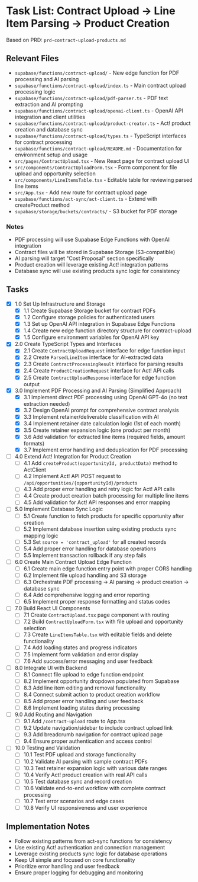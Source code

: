 # Task List: Contract Upload → Line Item Parsing → Product Creation

Based on PRD: `prd-contract-upload-products.md`

## Relevant Files

- `supabase/functions/contract-upload/` - New edge function for PDF processing and AI parsing
- `supabase/functions/contract-upload/index.ts` - Main contract upload processing logic
- `supabase/functions/contract-upload/pdf-parser.ts` - PDF text extraction and AI prompting
- `supabase/functions/contract-upload/openai-client.ts` - OpenAI API integration and client utilities
- `supabase/functions/contract-upload/product-creator.ts` - Act! product creation and database sync
- `supabase/functions/contract-upload/types.ts` - TypeScript interfaces for contract processing
- `supabase/functions/contract-upload/README.md` - Documentation for environment setup and usage
- `src/pages/ContractUpload.tsx` - New React page for contract upload UI
- `src/components/ContractUploadForm.tsx` - Form component for file upload and opportunity selection
- `src/components/LineItemsTable.tsx` - Editable table for reviewing parsed line items
- `src/App.tsx` - Add new route for contract upload page
- `supabase/functions/act-sync/act-client.ts` - Extend with createProduct method
- `supabase/storage/buckets/contracts/` - S3 bucket for PDF storage

### Notes

- PDF processing will use Supabase Edge Functions with OpenAI integration
- Contract files will be stored in Supabase Storage (S3-compatible)
- AI parsing will target "Cost Proposal" section specifically
- Product creation will leverage existing Act! integration patterns
- Database sync will use existing products sync logic for consistency

## Tasks

- [x] 1.0 Set Up Infrastructure and Storage
  - [x] 1.1 Create Supabase Storage bucket for contract PDFs
  - [x] 1.2 Configure storage policies for authenticated users
  - [x] 1.3 Set up OpenAI API integration in Supabase Edge Functions
  - [x] 1.4 Create new edge function directory structure for contract-upload
  - [x] 1.5 Configure environment variables for OpenAI API key

- [x] 2.0 Create TypeScript Types and Interfaces
  - [x] 2.1 Create `ContractUploadRequest` interface for edge function input
  - [x] 2.2 Create `ParsedLineItem` interface for AI-extracted data
  - [x] 2.3 Create `ContractProcessingResult` interface for parsing results
  - [x] 2.4 Create `ProductCreationRequest` interface for Act! API calls
  - [x] 2.5 Create `ContractUploadResponse` interface for edge function output

- [x] 3.0 Implement PDF Processing and AI Parsing (Simplified Approach)
  - [x] 3.1 Implement direct PDF processing using OpenAI GPT-4o (no text extraction needed)
  - [x] 3.2 Design OpenAI prompt for comprehensive contract analysis
  - [x] 3.3 Implement retainer/deliverable classification with AI
  - [x] 3.4 Implement retainer date calculation logic (1st of each month)
  - [x] 3.5 Create retainer expansion logic (one product per month)
  - [x] 3.6 Add validation for extracted line items (required fields, amount formats)
  - [x] 3.7 Implement error handling and deduplication for PDF processing

- [ ] 4.0 Extend Act! Integration for Product Creation
  - [ ] 4.1 Add `createProduct(opportunityId, productData)` method to ActClient
  - [ ] 4.2 Implement Act! API POST request to `/api/opportunities/{opportunityId}/products`
  - [ ] 4.3 Add proper error handling and retry logic for Act! API calls
  - [ ] 4.4 Create product creation batch processing for multiple line items
  - [ ] 4.5 Add validation for Act! API responses and error mapping

- [ ] 5.0 Implement Database Sync Logic
  - [ ] 5.1 Create function to fetch products for specific opportunity after creation
  - [ ] 5.2 Implement database insertion using existing products sync mapping logic
  - [ ] 5.3 Set `source = 'contract_upload'` for all created records
  - [ ] 5.4 Add proper error handling for database operations
  - [ ] 5.5 Implement transaction rollback if any step fails

- [ ] 6.0 Create Main Contract Upload Edge Function
  - [ ] 6.1 Create main edge function entry point with proper CORS handling
  - [ ] 6.2 Implement file upload handling and S3 storage
  - [ ] 6.3 Orchestrate PDF processing → AI parsing → product creation → database sync
  - [ ] 6.4 Add comprehensive logging and error reporting
  - [ ] 6.5 Implement proper response formatting and status codes

- [ ] 7.0 Build React UI Components
  - [ ] 7.1 Create `ContractUpload.tsx` page component with routing
  - [ ] 7.2 Build `ContractUploadForm.tsx` with file upload and opportunity selection
  - [ ] 7.3 Create `LineItemsTable.tsx` with editable fields and delete functionality
  - [ ] 7.4 Add loading states and progress indicators
  - [ ] 7.5 Implement form validation and error display
  - [ ] 7.6 Add success/error messaging and user feedback

- [ ] 8.0 Integrate UI with Backend
  - [ ] 8.1 Connect file upload to edge function endpoint
  - [ ] 8.2 Implement opportunity dropdown populated from Supabase
  - [ ] 8.3 Add line item editing and removal functionality
  - [ ] 8.4 Connect submit action to product creation workflow
  - [ ] 8.5 Add proper error handling and user feedback
  - [ ] 8.6 Implement loading states during processing

- [ ] 9.0 Add Routing and Navigation
  - [ ] 9.1 Add `/contract-upload` route to App.tsx
  - [ ] 9.2 Update navigation/sidebar to include contract upload link
  - [ ] 9.3 Add breadcrumb navigation for contract upload page
  - [ ] 9.4 Ensure proper authentication and access control

- [ ] 10.0 Testing and Validation
  - [ ] 10.1 Test PDF upload and storage functionality
  - [ ] 10.2 Validate AI parsing with sample contract PDFs
  - [ ] 10.3 Test retainer expansion logic with various date ranges
  - [ ] 10.4 Verify Act! product creation with real API calls
  - [ ] 10.5 Test database sync and record creation
  - [ ] 10.6 Validate end-to-end workflow with complete contract processing
  - [ ] 10.7 Test error scenarios and edge cases
  - [ ] 10.8 Verify UI responsiveness and user experience

## Implementation Notes

- Follow existing patterns from act-sync functions for consistency
- Use existing Act! authentication and connection management
- Leverage existing products sync logic for database operations
- Keep UI simple and focused on core functionality
- Prioritize error handling and user feedback
- Ensure proper logging for debugging and monitoring
